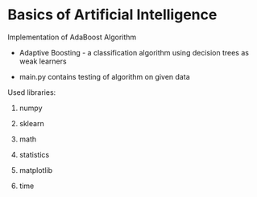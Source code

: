 # Basics of Artificial Intelligence

Implementation of AdaBoost Algorithm
- Adaptive Boosting - a classification algorithm using decision trees as weak learners 

- main.py contains testing of algorithm on given data

Used libraries:
1. numpy 

2. sklearn

3. math

4. statistics

5. matplotlib

6. time
